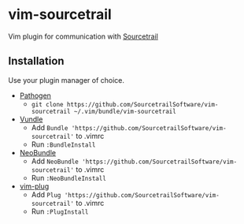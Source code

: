 
# vim-sourcetrail

Vim plugin for communication with [Sourcetrail](https://sourcetrail.io)

## Installation

Use your plugin manager of choice.

- [Pathogen](https://github.com/tpope/vim-pathogen)
  - `git clone https://github.com/SourcetrailSoftware/vim-sourcetrail ~/.vim/bundle/vim-sourcetrail`
- [Vundle](https://github.com/gmarik/vundle)
  - Add `Bundle 'https://github.com/SourcetrailSoftware/vim-sourcetrail'` to .vimrc
  - Run `:BundleInstall`
- [NeoBundle](https://github.com/Shougo/neobundle.vim)
  - Add `NeoBundle 'https://github.com/SourcetrailSoftware/vim-sourcetrail'` to .vimrc
  - Run `:NeoBundleInstall`
- [vim-plug](https://github.com/junegunn/vim-plug)
  - Add `Plug 'https://github.com/SourcetrailSoftware/vim-sourcetrail'` to .vimrc
  - Run `:PlugInstall`

